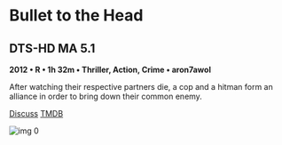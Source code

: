 # Bullet to the Head

## DTS-HD MA 5.1

**2012 • R • 1h 32m • Thriller, Action, Crime • aron7awol**

After watching their respective partners die, a cop and a hitman form an alliance in order to bring down their common enemy.

[Discuss](https://www.avsforum.com/threads/bass-eq-for-filtered-movies.2995212/post-56975332)  [TMDB](70074)

![img 0](https://i.imgur.com/LwNRW17.jpg)

